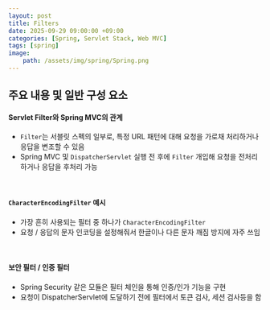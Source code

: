 ```yaml
---
layout: post
title: Filters
date: 2025-09-29 09:00:00 +09:00
categories: [Spring, Servlet Stack, Web MVC]
tags: [spring]
image:
    path: /assets/img/spring/Spring.png
---
```


## 주요 내용 및 일반 구성 요소

#### Servlet Filter와 Spring MVC의 관계

- `Filter`는 서블릿 스펙의 일부로, 특정 URL 패턴에 대해 요청을 가로채 처리하거나 응답을 변조할 수 있음
- Spring MVC 및 `DispatcherServlet` 실행 전 후에 `Filter` 개입해 요청을 전처리하거나 응답을 후처리 가능

<br>

#### `CharacterEncodingFilter` 예시

- 가장 흔히 사용되는 필터 중 하나가 `CharacterEncodingFilter`
- 요청 / 응답의 문자 인코딩을 설정해줘서 한글이나 다른 문자 깨짐 방지에 자주 쓰임

<br>

#### 보안 필터 / 인증 필터

- Spring Security 같은 모듈은 필터 체인을 통해 인증/인가 기능을 구현
- 요청이 DispatcherServlet에 도달하기 전에 필터에서 토큰 검사, 세션 검사등을 함

<br>

#### 